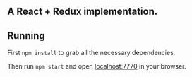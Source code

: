 ## A React + Redux implementation.

## Running

First `npm install` to grab all the necessary dependencies. 

Then run `npm start` and open <localhost:7770> in your browser.
